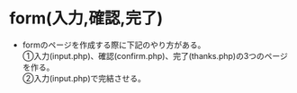 # form(入力,確認,完了)  
* formのページを作成する際に下記のやり方がある。  
①入力(input.php)、確認(confirm.php)、完了(thanks.php)の3つのページを作る。  
②入力(input.php)で完結させる。  
```

```




